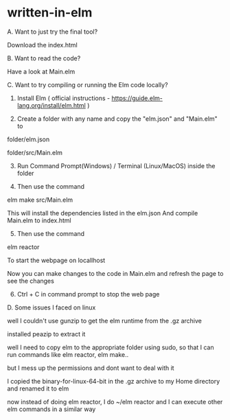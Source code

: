 # written-in-elm

A. Want to just try the final tool?

Download the index.html

B. Want to read the code?

Have a look at Main.elm

C. Want to try compiling or running the Elm code locally?

1. Install Elm ( official instructions - https://guide.elm-lang.org/install/elm.html )

2. Create a folder with any name and copy the "elm.json" and "Main.elm" to

folder/elm.json

folder/src/Main.elm

3. Run Command Prompt(Windows) / Terminal (Linux/MacOS) inside the folder

4. Then use the command

elm make src/Main.elm

This will install the dependencies listed in the elm.json
And compile Main.elm to index.html

5. Then use the command

elm reactor

To start the webpage on locallhost

Now you can make changes to the code in Main.elm and refresh the page to see the changes

6. Ctrl + C in command prompt to stop the web page

D. Some issues I faced on linux

well I couldn't use gunzip to get the elm runtime from the .gz archive

installed peazip to extract it

well I need to copy elm to the appropriate folder using sudo, so that I can run commands like elm reactor, elm make..

but I mess up the permissions and dont want to deal with it

I copied the binary-for-linux-64-bit in the .gz archive to my Home directory
and renamed it to elm

now instead of doing elm reactor, I do ~/elm reactor and I can execute other elm commands in a similar way
